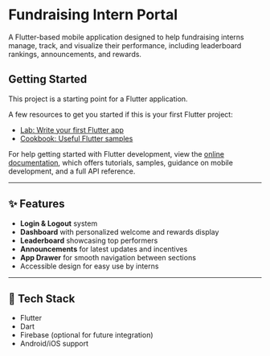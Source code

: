 # Fundraising Intern Portal

A Flutter-based mobile application designed to help fundraising interns manage, track, and visualize their performance, including leaderboard rankings, announcements, and rewards.

## Getting Started

This project is a starting point for a Flutter application.

A few resources to get you started if this is your first Flutter project:

- [Lab: Write your first Flutter app](https://docs.flutter.dev/get-started/codelab)
- [Cookbook: Useful Flutter samples](https://docs.flutter.dev/cookbook)

For help getting started with Flutter development, view the
[online documentation](https://docs.flutter.dev/), which offers tutorials,
samples, guidance on mobile development, and a full API reference.

---

## ✨ Features

- **Login & Logout** system
- **Dashboard** with personalized welcome and rewards display
- **Leaderboard** showcasing top performers
- **Announcements** for latest updates and incentives
- **App Drawer** for smooth navigation between sections
- Accessible design for easy use by interns

---

## 🔧 Tech Stack

- Flutter 
- Dart 
- Firebase (optional for future integration)
- Android/iOS support
